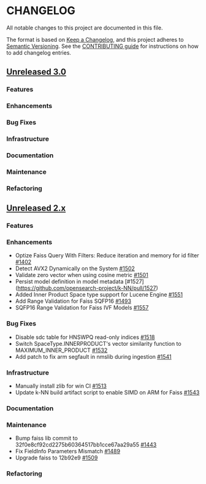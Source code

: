 # CHANGELOG
All notable changes to this project are documented in this file.

The format is based on [Keep a Changelog](https://keepachangelog.com/en/1.0.0/), and this project adheres to [Semantic Versioning](https://semver.org/spec/v2.0.0.html). See the [CONTRIBUTING guide](./CONTRIBUTING.md#Changelog) for instructions on how to add changelog entries.

## [Unreleased 3.0](https://github.com/opensearch-project/k-NN/compare/2.x...HEAD)
### Features
### Enhancements
### Bug Fixes
### Infrastructure
### Documentation
### Maintenance
### Refactoring

## [Unreleased 2.x](https://github.com/opensearch-project/k-NN/compare/2.12...2.x)
### Features
### Enhancements
* Optize Faiss Query With Filters: Reduce iteration and memory for id filter [#1402](https://github.com/opensearch-project/k-NN/pull/1402)
* Detect AVX2 Dynamically on the System [#1502](https://github.com/opensearch-project/k-NN/pull/1502)
* Validate zero vector when using cosine metric [#1501](https://github.com/opensearch-project/k-NN/pull/1501)
* Persist model definition in model metadata [#1527] (https://github.com/opensearch-project/k-NN/pull/1527)
* Added Inner Product Space type support for Lucene Engine [#1551](https://github.com/opensearch-project/k-NN/pull/1551)
* Add Range Validation for Faiss SQFP16 [#1493](https://github.com/opensearch-project/k-NN/pull/1493)
* SQFP16 Range Validation for Faiss IVF Models [#1557](https://github.com/opensearch-project/k-NN/pull/1557)
### Bug Fixes
* Disable sdc table for HNSWPQ read-only indices [#1518](https://github.com/opensearch-project/k-NN/pull/1518)
* Switch SpaceType.INNERPRODUCT's vector similarity function to MAXIMUM_INNER_PRODUCT [#1532](https://github.com/opensearch-project/k-NN/pull/1532)
* Add patch to fix arm segfault in nmslib during ingestion [#1541](https://github.com/opensearch-project/k-NN/pull/1541)
### Infrastructure
* Manually install zlib for win CI [#1513](https://github.com/opensearch-project/k-NN/pull/1513)
* Update k-NN build artifact script to enable SIMD on ARM for Faiss [#1543](https://github.com/opensearch-project/k-NN/pull/1543)
### Documentation
### Maintenance
* Bump faiss lib commit to 32f0e8cf92cd2275b60364517bb1cce67aa29a55 [#1443](https://github.com/opensearch-project/k-NN/pull/1443)
* Fix FieldInfo Parameters Mismatch [#1489](https://github.com/opensearch-project/k-NN/pull/1489)
* Upgrade faiss to 12b92e9 [#1509](https://github.com/opensearch-project/k-NN/pull/1509)
### Refactoring
